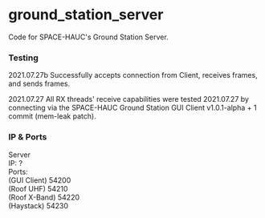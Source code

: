# ground_station_server

Code for SPACE-HAUC's Ground Station Server.

### Testing
2021.07.27b
Successfully accepts connection from Client, receives frames, and sends frames.

2021.07.27
All RX threads' receive capabilities were tested 2021.07.27 by connecting via the SPACE-HAUC Ground Station GUI Client v1.0.1-alpha + 1 commit (mem-leak patch).

### IP & Ports
Server  
  IP:               ?  
  Ports:  
    (GUI Client)    54200  
    (Roof UHF)      54210  
    (Roof X-Band)   54220  
    (Haystack)      54230 